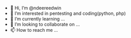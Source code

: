 - 👋 Hi, I’m @ndeereedwin
- 👀 I’m interested in pentesting and coding(python, php)
- 🌱 I’m currently learning ...
- 💞️ I’m looking to collaborate on ...
- 📫 How to reach me ...

<!---
ndeereedwin/ndeereedwin is a ✨ special ✨ repository because its `README.md` (this file) appears on your GitHub profile.
You can click the Preview link to take a look at your changes.
--->
